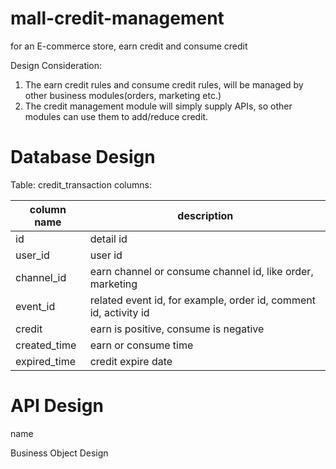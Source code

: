 # mall-credit-management
for an E-commerce store, earn credit and consume credit

Design Consideration:
1. The earn credit rules and consume credit rules, will be managed by other business modules(orders, marketing etc.)
2. The credit management module will simply supply APIs, so other modules can use them to add/reduce credit.

# Database Design
Table: credit_transaction
columns:

| column name  | description |
| ------------ | ----------- |
| id  | detail id  |
| user_id  | user id  |
| channel_id  | earn channel or consume channel id, like order, marketing  |
| event_id  | related event id, for example, order id, comment id, activity id  |
| credit  | earn is positive, consume is negative  |
| created_time  | earn or consume time  |
| expired_time  | credit expire date  |




# API Design
name 

Business Object Design
